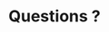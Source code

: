 ---
title: Questions ?
bg-image: question.jpg
bg-credits: https://unsplash.com/photos/8xAA0f9yQnE
bg-authornick: "@emilymorter"
bg-author: Emily Morter
bg-position: "center 40%"
weight: 99
---